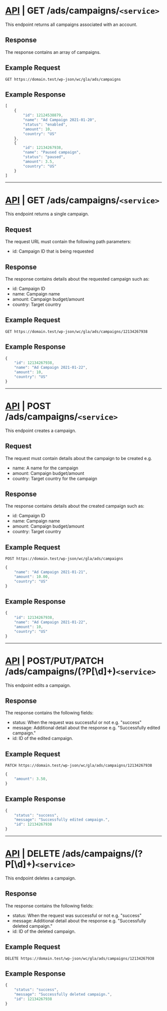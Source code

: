 # [API](../../api.md) | GET /ads/campaigns/`<service>`

This endpoint returns all campaigns associated with an account.

## Response

The response contains an array of campaigns.

## Example Request

```
GET https://domain.test/wp-json/wc/gla/ads/campaigns
```

## Example Response

```javascript
[
    {
        "id": 12124538879,
        "name": "Ad Campaign 2021-01-20",
        "status": "enabled",
        "amount": 10,
        "country": "US"
    },
    {
        "id": 12134267938,
        "name": "Paused campaign",
        "status": "paused",
        "amount": 3.5,
        "country": "US"
    }
]
```

----

# [API](../../api.md) | GET /ads/campaigns/<id>`<service>`

This endpoint returns a single campaign.

## Request

The request URL must contain the following path parameters:

- id: Campaign ID that is being requested

## Response

The response contains details about the requested campaign such as:

- id: Campaign ID
- name: Campaign name
- amount: Campaign budget/amount
- country: Target country

## Example Request

```
GET https://domain.test/wp-json/wc/gla/ads/campaigns/12134267938
```

## Example Response

```javascript
{
    "id": 12134267938,
    "name": "Ad Campaign 2021-01-22",
    "amount": 10,
    "country": "US"
}
```

----


# [API](../../api.md) | POST /ads/campaigns/`<service>`

This endpoint creates a campaign.

## Request

The request must contain details about the campaign to be created e.g.

- name: A name for the campaign
- amount: Campaign budget/amount
- country: Target country for the campaign

## Response

The response contains details about the created campaign such as:

- id: Campaign ID
- name: Campaign name
- amount: Campaign budget/amount
- country: Target country

## Example Request

```
POST https://domain.test/wp-json/wc/gla/ads/campaigns
```

```javascript
{
    "name": "Ad Campaign 2021-01-21",
    "amount": 10.00,
    "country": "US"
}
```

## Example Response

```javascript
{
    "id": 12134267938,
    "name": "Ad Campaign 2021-01-22",
    "amount": 10,
    "country": "US"
}
```

----

# [API](../../api.md) | POST/PUT/PATCH /ads/campaigns/(?P<id>[\d]+)`<service>`

This endpoint edits a campaign.

## Response

The response contains the following fields:

- status: When the request was successful or not e.g. "success"
- message: Additional detail about the response e.g. "Successfully edited campaign."
- id: ID of the edited campaign.

## Example Request

```
PATCH https://domain.test/wp-json/wc/gla/ads/campaigns/12134267938
```

```javascript
{
    "amount": 3.50,
}
```

## Example Response

```javascript
{
    "status": "success",
    "message": "Successfully edited campaign.",
    "id": 12134267938
}
```

----

# [API](../../api.md) | DELETE /ads/campaigns/(?P<id>[\d]+)`<service>`

This endpoint deletes a campaign.

## Response

The response contains the following fields:

- status: When the request was successful or not e.g. "success"
- message: Additional detail about the response e.g. "Successfully deleted campaign."
- id: ID of the deleted campaign.

## Example Request

```
DELETE https://domain.test/wp-json/wc/gla/ads/campaigns/12134267938
```

## Example Response

```javascript
{
    "status": "success",
    "message": "Successfully deleted campaign.",
    "id": 12134267938
}
```
